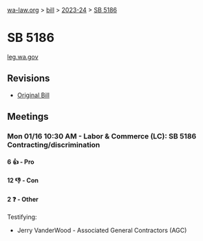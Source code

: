 [wa-law.org](/) > [bill](/bill/) > [2023-24](/bill/2023-24/) > [SB 5186](/bill/2023-24/sb/5186/)

# SB 5186
[leg.wa.gov](https://app.leg.wa.gov/billsummary?BillNumber=5186&Year=2023&Initiative=false)

## Revisions
* [Original Bill](1/)

## Meetings
### Mon 01/16 10:30 AM - Labor & Commerce (LC): SB 5186 Contracting/discrimination
#### 6 👍 - Pro

#### 12 👎 - Con

#### 2 ❓ - Other
Testifying:
* Jerry VanderWood - Associated General Contractors (AGC)
